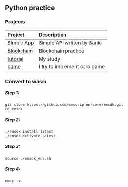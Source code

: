 ## Python practice

### Projects

| Project                    | Description                  |
| :------------------------- | :--------------------------- |
| [Simple App](./SimpleApp)  | Simple API written by Sanic  |
| [Blockchain](./Blockchain) | Blockchain practice          |
| [tutorial](./tutorial/)    | My study                     |
| [game](./games/)           | I try to implement caro game |

### Convert to wasm

##### Step 1:

```shell
git clone https://github.com/emscripten-core/emsdk.git
cd emsdk
```

##### Step 2:

```shell
./emsdk install latest
./emsdk activate latest
```

##### Step 3:

```shell
source ./emsdk_env.sh
```

##### Step 4:

```shell
emcc -v
```
